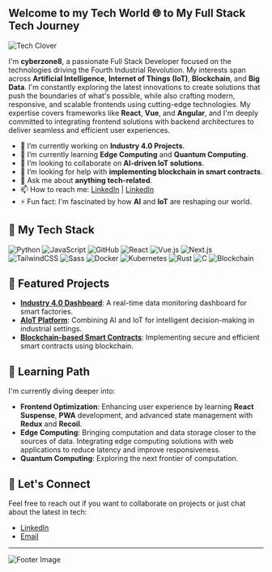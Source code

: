 ## Welcome to my Tech World 🌐 to My Full Stack Tech Journey

![Tech Clover](https://cyberzone8.github.io/poly/) <!-- Aquí inserta la URL de tu trébol tecnológico -->

I'm **cyberzone8**, a passionate Full Stack Developer focused on the technologies driving the Fourth Industrial Revolution. My interests span across **Artificial Intelligence**, **Internet of Things (IoT)**, **Blockchain**, and **Big Data**. I'm constantly exploring the latest innovations to create solutions that push the boundaries of what's possible, while also crafting modern, responsive, and scalable frontends using cutting-edge technologies. My expertise covers frameworks like **React**, **Vue**, and **Angular**, and I'm deeply committed to integrating frontend solutions with backend architectures to deliver seamless and efficient user experiences.

- 🔭 I’m currently working on **Industry 4.0 Projects**.
- 🌱 I’m currently learning **Edge Computing** and **Quantum Computing**.
- 👯 I’m looking to collaborate on **AI-driven IoT solutions**.
- 🤔 I’m looking for help with **implementing blockchain in smart contracts**.
- 💬 Ask me about **anything tech-related**.
- 📫 How to reach me: [LinkedIn](https://www.linkedin.com/in/gustavo-godoy-9b505029/) | [LinkedIn](https://www.linkedin.com/in/gustavo-godoy-9b505029/)
- ⚡ Fun fact: I'm fascinated by how **AI** and **IoT** are reshaping our world.

## 🚀 My Tech Stack

![Python](https://img.shields.io/badge/-Python-0044cc?style=flat&logo=python&logoColor=white)
![JavaScript](https://img.shields.io/badge/-JavaScript-008080?style=flat&logo=javascript&logoColor=white)
![GitHub](https://img.shields.io/badge/-GitHub-8B0000?style=flat&logo=github&logoColor=white)
![React](https://img.shields.io/badge/-React-61DAFB?style=flat&logo=react&logoColor=white)
![Vue.js](https://img.shields.io/badge/-Vue.js-4FC08D?style=flat&logo=vue.js&logoColor=white)
![Next.js](https://img.shields.io/badge/-Next.js-000000?style=flat&logo=next.js&logoColor=white)
![TailwindCSS](https://img.shields.io/badge/-TailwindCSS-38B2AC?style=flat&logo=tailwind-css&logoColor=white)
![Sass](https://img.shields.io/badge/-Sass-CC6699?style=flat&logo=sass&logoColor=white)
![Docker](https://img.shields.io/badge/-Docker-2496ED?style=flat&logo=docker&logoColor=white)
![Kubernetes](https://img.shields.io/badge/-Kubernetes-326CE5?style=flat&logo=kubernetes&logoColor=white)
![Rust](https://img.shields.io/badge/-Rust-000000?style=flat&logo=rust&logoColor=white)
![C](https://img.shields.io/badge/-C-A8B9CC?style=flat&logo=c&logoColor=white)
![Blockchain](https://img.shields.io/badge/-Blockchain-121D33?style=flat&logo=blockchaindotcom&logoColor=white)

## 🌟 Featured Projects

- [**Industry 4.0 Dashboard**](https://github.com/cyberzone8/industry-4-dashboard): A real-time data monitoring dashboard for smart factories.
- [**AIoT Platform**](https://github.com/cyberzone8/aiot-platform): Combining AI and IoT for intelligent decision-making in industrial settings.
- [**Blockchain-based Smart Contracts**](https://github.com/cyberzone8/blockchain-smart-contracts): Implementing secure and efficient smart contracts using blockchain.

## 🧠 Learning Path

I'm currently diving deeper into:

- **Frontend Optimization**: Enhancing user experience by learning **React Suspense**, **PWA** development, and advanced state management with **Redux** and **Recoil**.
- **Edge Computing**: Bringing computation and data storage closer to the sources of data. Integrating edge computing solutions with web applications to reduce latency and improve responsiveness.
- **Quantum Computing**: Exploring the next frontier of computation.

## 💬 Let's Connect

Feel free to reach out if you want to collaborate on projects or just chat about the latest in tech:

- [LinkedIn](https://www.linkedin.com/in/gustavo-godoy-9b505029/)
- [Email](mailto:cyberzone8.tech@gmail.com)

---

![Footer Image](https://evermonte.com/wp-content/uploads/2022/09/tecnologia-inteligente-trabalho-humanizado.png) <!-- Puedes agregar una imagen final que refuerce la estética tecnológica -->
